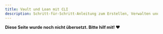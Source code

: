 ```yaml
---
title: Vault und Loan mit CLI
description: Schritt-für-Schritt-Anleitung zum Erstellen, Verwalten und Schließen von Vaults mit der DeFiChain Desktop Wallet CLI.
---
```


**Diese Seite wurde noch nicht übersetzt. Bitte hilf mit! ❤**
